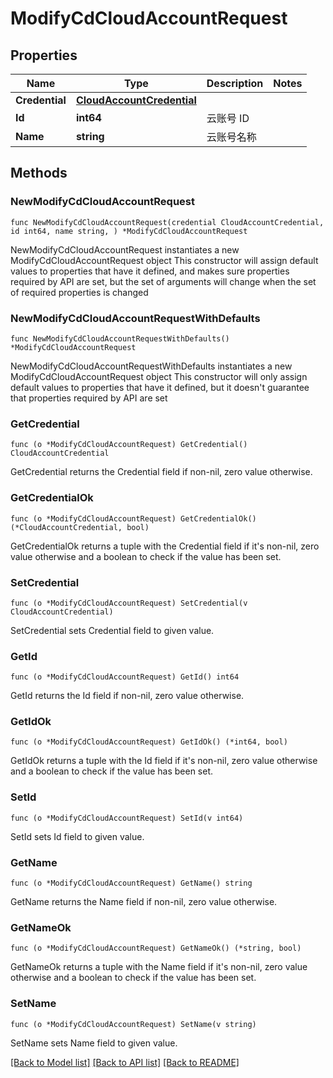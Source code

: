 # ModifyCdCloudAccountRequest

## Properties

Name | Type | Description | Notes
------------ | ------------- | ------------- | -------------
**Credential** | [**CloudAccountCredential**](CloudAccountCredential.md) |  | 
**Id** | **int64** | 云账号 ID | 
**Name** | **string** | 云账号名称 | 

## Methods

### NewModifyCdCloudAccountRequest

`func NewModifyCdCloudAccountRequest(credential CloudAccountCredential, id int64, name string, ) *ModifyCdCloudAccountRequest`

NewModifyCdCloudAccountRequest instantiates a new ModifyCdCloudAccountRequest object
This constructor will assign default values to properties that have it defined,
and makes sure properties required by API are set, but the set of arguments
will change when the set of required properties is changed

### NewModifyCdCloudAccountRequestWithDefaults

`func NewModifyCdCloudAccountRequestWithDefaults() *ModifyCdCloudAccountRequest`

NewModifyCdCloudAccountRequestWithDefaults instantiates a new ModifyCdCloudAccountRequest object
This constructor will only assign default values to properties that have it defined,
but it doesn't guarantee that properties required by API are set

### GetCredential

`func (o *ModifyCdCloudAccountRequest) GetCredential() CloudAccountCredential`

GetCredential returns the Credential field if non-nil, zero value otherwise.

### GetCredentialOk

`func (o *ModifyCdCloudAccountRequest) GetCredentialOk() (*CloudAccountCredential, bool)`

GetCredentialOk returns a tuple with the Credential field if it's non-nil, zero value otherwise
and a boolean to check if the value has been set.

### SetCredential

`func (o *ModifyCdCloudAccountRequest) SetCredential(v CloudAccountCredential)`

SetCredential sets Credential field to given value.


### GetId

`func (o *ModifyCdCloudAccountRequest) GetId() int64`

GetId returns the Id field if non-nil, zero value otherwise.

### GetIdOk

`func (o *ModifyCdCloudAccountRequest) GetIdOk() (*int64, bool)`

GetIdOk returns a tuple with the Id field if it's non-nil, zero value otherwise
and a boolean to check if the value has been set.

### SetId

`func (o *ModifyCdCloudAccountRequest) SetId(v int64)`

SetId sets Id field to given value.


### GetName

`func (o *ModifyCdCloudAccountRequest) GetName() string`

GetName returns the Name field if non-nil, zero value otherwise.

### GetNameOk

`func (o *ModifyCdCloudAccountRequest) GetNameOk() (*string, bool)`

GetNameOk returns a tuple with the Name field if it's non-nil, zero value otherwise
and a boolean to check if the value has been set.

### SetName

`func (o *ModifyCdCloudAccountRequest) SetName(v string)`

SetName sets Name field to given value.



[[Back to Model list]](../README.md#documentation-for-models) [[Back to API list]](../README.md#documentation-for-api-endpoints) [[Back to README]](../README.md)


